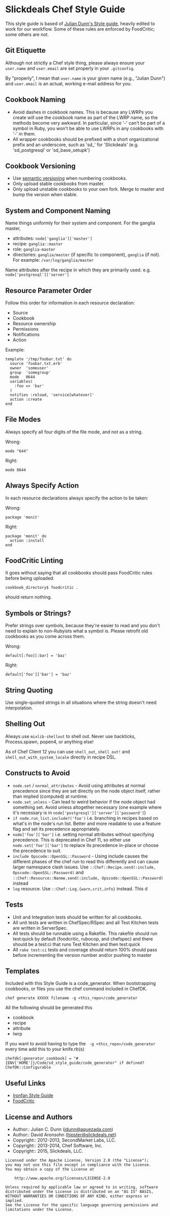 Slickdeals Chef Style Guide
=========================

This style guide is based of [Julian Dunn's Style guide](https://github.com/juliandunn/chef-style-guide), heavily edited to work for our workflow. Some of these rules are enforced by FoodCritic; some others are not.

Git Etiquette
-------------

Although not strictly a Chef style thing, please always ensure your ``user.name`` and ``user.email`` are set properly in your ``.gitconfig``.

By "properly", I mean that ``user.name`` is your given name (e.g., "Julian Dunn") and ``user.email`` is an actual, working e-mail address for you.

Cookbook Naming
---------------

* Avoid dashes in cookbook names. This is because any LWRPs you create will use the cookbook name as part of the LWRP name, so the methods become very awkward. In particular, since '-' can't be part of a symbol in Ruby, you won't be able to use LWRPs in any cookbooks with '-' in them.
* All wrapper cookbooks should be prefixed with a short organizational prefix and an underscore, such as 'sd_' for 'Slickdeals' (e.g. 'sd_postgresql' or 'sd_base_setupk')

Cookbook Versioning
-------------------

* Use [semantic versioning](http://semver.org/) when numbering cookbooks.
* Only upload stable cookbooks from master.
* Only upload unstable cookbooks to your own fork. Merge to master and bump the version when stable.

System and Component Naming
---------------------------

Name things uniformly for their system and component. For the ganglia master,

* attributes: `node['ganglia']['master']`
* recipe: `ganglia::master`
* role: `ganglia-master`
* directories: `ganglia/master` (if specific to component), `ganglia` (if not). For example: `/var/log/ganglia/master`

Name attributes after the recipe in which they are primarily used. e.g. `node['postgresql']['server']`

Resource Parameter Order
------------------------

Follow this order for information in each resource declaration:

*    Source
*    Cookbook
*    Resource ownership
*    Permissions
*    Notifications
*    Action

Example:

    template '/tmp/foobar.txt' do
      source 'foobar.txt.erb'
      owner  'someuser'
      group  'somegroup'
      mode   0644
      variables(
        :foo => 'bar'
      )
      notifies :reload, 'service[whatever]'
      action :create
    end

File Modes
----------

Always specify all four digits of the file mode, and not as a string.

Wrong:

    mode "644"

Right:

    mode 0644

Always Specify Action
---------------------

In each resource declarations always specify the action to be taken:

Wrong:

    package 'monit'

Right:

    package 'monit' do
      action :install
    end

FoodCritic Linting
------------------

It goes without saying that all cookbooks should pass FoodCritic rules before being uploaded.

    cookbook_directory$ foodcritic .

should return nothing.

Symbols or Strings?
-------------------

Prefer strings over symbols, because they're easier to read and you don't need to explain to non-Rubyists what a symbol is. Please retrofit old cookbooks as you come across them.

Wrong:

    default[:foo][:bar] = 'baz'

Right:

    default['foo']['bar'] = 'baz'

String Quoting
--------------

Use single-quoted strings in all situations where the string doesn't need interpolation.

Shelling Out
------------

Always use `mixlib-shellout` to shell out. Never use backticks, Process.spawn, popen4, or anything else!

As of Chef Client 12 you can use `shell_out`, `shell_out!` and `shell_out_with_system_locale` directly in recipe DSL.

Constructs to Avoid
-------------------

* `node.set` / `normal_attributes` - Avoid using attributes at normal precedence since they are set directly on the node object itself, rather than implied (computed) at runtime.
* `node.set_unless` - Can lead to weird behavior if the node object had something set. Avoid unless altogether necessary (one example where it's necessary is in `node['postgresql']['server']['password']`)
* `if node.run_list.include?('foo')` i.e. branching in recipes based on what's in the node's run list. Better and more readable to use a feature flag and set its precedence appropriately.
* `node['foo']['bar']` i.e. setting normal attributes without specifying precedence. This is deprecated in Chef 11, so either use `node.set['foo']['bar']` to replace its precedence in-place or choose the precedence to suit.
* `include Opscode::OpenSSL::Password` - Using include causes the different phases of the chef run to read this differently and can cause larger namespace clash issues. Use `::Chef::Recipe.send(:include, Opscode::OpenSSL::Password)` and `::Chef::Resource::Nanme.send(:include, Opscode::OpenSSL::Password)` instead
* `log` resource. Use `::Chef::Log.{warn,crit,info}` instead. This d

Tests
-----
* Unit and Integration tests should be written for all cookbooks.
* All unit tests are written in ChefSpec/RSpec and all Test Kitchen tests are written in ServerSpec.
* All tests should be runnable using a Rakefile. This rakefile should run test:quick by default (foodcritic, rubocop, and chefspec) and there should be a test:ci that runs Test Kitchen and then test:quick
* All `rake test:ci` tests and coverage should return 100% should pass before incrementing the version number and/or pushing to master

Templates
---------
Included with this Style Guide is a code_generator. When bootstrapping cookbooks, or files you use the chef command included in ChefDK.

    chef generate XXXXX filename -g <this_repo>/code_generator

All the following should be generated this
* cookbook
* recipe
* attribute
* lwrp

If you want to avoid having to type the ` -g <this_repo>/code_generator` every time add this to your knife.rb(s)

    chefdk[:generator_cookbook] = "#{ENV['HOME']}/Code/sd_style_guide/code_generator" if defined? ChefDK::Configurable

Useful Links
------------

* [Ironfan Style Guide](https://github.com/infochimps-labs/ironfan/wiki/style_guide)
* [FoodCritic](http://acrmp.github.com/foodcritic/)

License and Authors
-------------------

* Author:: Julian C. Dunn (<jdunn@aquezada.com>)
* Author:: David Aronsohn (<hipster@slickdeals.net>)
* Copyright:: 2012-2013, SecondMarket Labs, LLC.
* Copyright:: 2013-2014, Chef Software, Inc.
* Copyright:: 2015, Slickdeals, LLC.

```text
Licensed under the Apache License, Version 2.0 (the "License");
you may not use this file except in compliance with the License.
You may obtain a copy of the License at

    http://www.apache.org/licenses/LICENSE-2.0

Unless required by applicable law or agreed to in writing, software
distributed under the License is distributed on an "AS IS" BASIS,
WITHOUT WARRANTIES OR CONDITIONS OF ANY KIND, either express or implied.
See the License for the specific language governing permissions and
limitations under the License.
```
